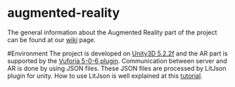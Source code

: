 # augmented-reality
The general information about the Augmented Reality part of the project can be found at our [wiki](https://github.com/CSCWLab2015/augmented-reality/wiki) page.

#Environment
The project is developed on [Unity3D 5.2.2f](https://unity3d.com/get-unity/download/archive) and the AR part is supported by the [Vuforia 5-0-6 plugin](https://developer.vuforia.com/downloads/sdk).
Communication between server and AR is done by using JSON files. These JSON files are processed by LitJson plugin
for unity. How to use LitJson is well explained at this [tutorial](https://youtu.be/OyQQ-7-22Hw).

